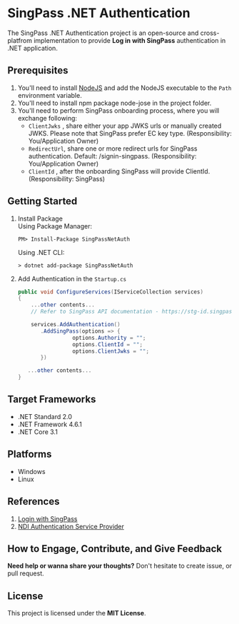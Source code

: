 # SingPass .NET Authentication

The SingPass .NET Authentication project is an open-source and cross-platfrom implementation to provide __Log in with SingPass__ authentication in .NET application.




## Prerequisites
1. You'll need to install [NodeJS](https://nodejs.org/en/) and add the NodeJS executable to the `Path` environment variable.
2. You'll need to install npm package node-jose in the project folder.
3. You'll need to perform SingPass onboarding process, where you will exchange following:
    - `ClientJwks` , share either your app JWKS urls or manually created JWKS. Please note that SingPass prefer EC key type. (Responsibility: You/Application Owner)
    - `RedirectUrl`, share one or more redirect urls for SingPass authentication. Default: /signin-singpass. (Responsibility: You/Application Owner)
    - `ClientId`  , after the onboarding SingPass will provide ClientId. (Responsibility: SingPass)


## Getting Started
1. Install Package  
   Using Package Manager:
   ```
   PM> Install-Package SingPassNetAuth
   ```
   Using .NET CLI:
   ```
   > dotnet add-package SingPassNetAuth
   ```

2. Add Authentication in the `Startup.cs` 
   ```cs
   public void ConfigureServices(IServiceCollection services)
   {
       ...other contents...
       // Refer to SingPass API documentation - https://stg-id.singpass.gov.sg/docs/authorization/api#_staging_and_production_urls

       services.AddAuthentication()
          .AddSingPass(options => {
                    options.Authority = "";
                    options.ClientId = "";
                    options.ClientJwks = "";
          })

      ...other contents...
   }

## Target Frameworks
- .NET Standard 2.0
- .NET Framework 4.6.1
- .NET Core 3.1 

## Platforms
- Windows
- Linux

## References
1.  [Login with SingPass](https://api.singpass.gov.sg/library/login/developers/overview-at-a-glance) 
2.  [NDI Authentication Service Provider](https://stg-id.singpass.gov.sg/docs/authorization/api)

## How to Engage, Contribute, and Give Feedback 

__Need help or wanna share your thoughts?__ Don't hesitate to create issue, or pull request.

## License
This project is licensed under the __MIT License__.